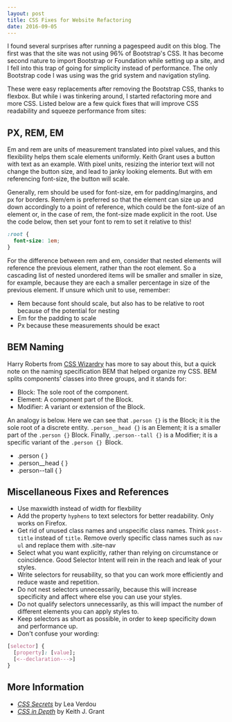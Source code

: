 ```yaml
---
layout: post
title: CSS Fixes for Website Refactoring
date: 2016-09-05
---
```

I found several surprises after running a pagespeed audit on this blog. The first was that  the site was not using 96% of Bootstrap's CSS. It has become second nature to import Bootstrap or Foundation while setting up a site, and I fell into this trap of going for simplicity instead of performance. The only Bootstrap code I was using was the grid system and navigation styling.

These were easy replacements after removing the Bootstrap CSS, thanks to flexbox. But while i was tinkering around, I started refactoring more and more CSS. Listed below are a few quick fixes that will improve CSS readability and squeeze performance from sites:

## PX, REM, EM
Em and rem are units of measurement translated into pixel values, and this flexibility helps them scale elements uniformly. Keith Grant uses a button with text as an example. With pixel units, resizing the interior text will not change the button size, and lead to janky looking elements. But with em referencing font-size, the button will scale.

Generally, rem should be used for font-size, em for padding/margins, and px for borders. Rem/em is preferred so that the element can size up and down accordingly to a point of reference, which could be the font-size of an element or, in the case of rem, the font-size made explicit in the root. Use the code below, then set your font to rem to set it relative to this!
```css
:root {
  font-size: 1em;
}
```
For the difference between rem and em, consider that nested elements will reference the previous element, rather than the root element. So a cascading list of nested unordered items will be smaller and smaller in size, for example, because they are each a smaller percentage in size of  the previous element. If unsure which unit to use, remember:
- Rem because font should scale, but also has to be relative to root because of the potential for nesting
- Em for the padding to scale
- Px because these measurements should be exact

## BEM Naming
Harry Roberts from [CSS Wizardry](http://csswizardry.com/) has more to say about this, but a quick note on the naming specification BEM that helped organize my CSS. BEM splits components’ classes into three groups, and it stands for:
- Block: The sole root of the component.
- Element: A component part of the Block.
- Modifier: A variant or extension of the Block.

An analogy is below. Here we can see that `.person {}` is the Block; it is the sole root of a discrete entity. `.person__head {}` is an Element; it is a smaller part of the `.person {}` Block. Finally, `.person--tall {}` is a Modifier; it is a specific variant of the `.person {} `Block.

- .person { }
- .person__head { }
- .person--tall { }

## Miscellaneous Fixes and References
- Use maxwidth instead of width for flexbility
- Add the property `hyphens` to text selectors for better readability. Only works on Firefox.
- Get rid of unused class names and unspecific class names. Think `post-title` instead of `title`. Remove overly specific class names such as `nav ul` and replace them with .site-nav
- Select what you want explicitly, rather than relying on circumstance or coincidence. Good Selector Intent will rein in the reach and leak of your styles.
- Write selectors for reusability, so that you can work more efficiently and reduce waste and repetition.
- Do not nest selectors unnecessarily, because this will increase specificity and affect where else you can use your styles.
- Do not qualify selectors unnecessarily, as this will impact the number of different elements you can apply styles to.
- Keep selectors as short as possible, in order to keep specificity down and performance up.
- Don't confuse your wording:
```css
[selector] {
  [property]: [value];
  [<--declaration--->]
}
```


## More Information
- [*CSS Secrets*](http://lea.verou.me/) by Lea Verdou
- [*CSS in Depth*](https://www.manning.com/books/css-in-depth) by Keith J. Grant
